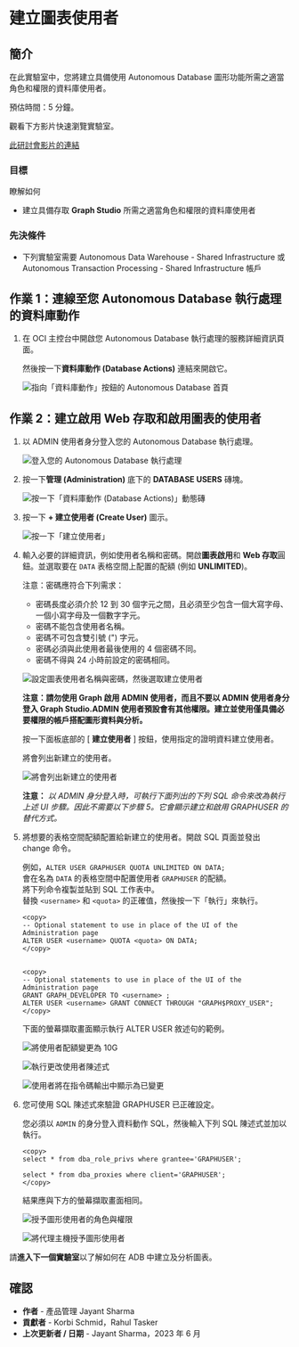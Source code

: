 # 建立圖表使用者

## 簡介

在此實驗室中，您將建立具備使用 Autonomous Database 圖形功能所需之適當角色和權限的資料庫使用者。

預估時間：5 分鐘。

觀看下方影片快速瀏覽實驗室。

[此研討會影片的連結](youtube:CQh8Q24Rboc)

### 目標

瞭解如何

*   建立具備存取 **Graph Studio** 所需之適當角色和權限的資料庫使用者

### 先決條件

*   下列實驗室需要 Autonomous Data Warehouse - Shared Infrastructure 或 Autonomous Transaction Processing - Shared Infrastructure 帳戶

## 作業 1：連線至您 Autonomous Database 執行處理的資料庫動作

1.  在 OCI 主控台中開啟您 Autonomous Database 執行處理的服務詳細資訊頁面。
    
    然後按一下**資料庫動作 (Database Actions)** 連結來開啟它。
    
    ![指向「資料庫動作」按鈕的 Autonomous Database 首頁](images/open-database-actions.png "指向「資料庫動作」按鈕的 Autonomous Database 首頁")
    

## 作業 2：建立啟用 Web 存取和啟用圖表的使用者

1.  以 ADMIN 使用者身分登入您的 Autonomous Database 執行處理。
    
    ![登入您的 Autonomous Database 執行處理](./images/login.png "登入您的 Autonomous Database 執行處理")
    
2.  按一下**管理 (Administration)** 底下的 **DATABASE USERS** 磚塊。
    
    ![按一下「資料庫動作 (Database Actions)」動態磚](./images/db-actions-users.png "按一下「資料庫動作 (Database Actions)」動態磚")
    
3.  按一下 **\+ 建立使用者 (Create User)** 圖示。
    
    ![按一下「建立使用者」](./images/db-actions-create-user.png "按一下「建立使用者」 ")
    
4.  輸入必要的詳細資訊，例如使用者名稱和密碼。開啟**圖表啟用**和 **Web 存取**圓鈕。並選取要在 `DATA` 表格空間上配置的配額 (例如 **UNLIMITED**)。
    
    注意：密碼應符合下列需求：
    
    *   密碼長度必須介於 12 到 30 個字元之間，且必須至少包含一個大寫字母、一個小寫字母及一個數字字元。
    *   密碼不能包含使用者名稱。
    *   密碼不可包含雙引號 (") 字元。
    *   密碼必須與此使用者最後使用的 4 個密碼不同。
    *   密碼不得與 24 小時前設定的密碼相同。
    
    ![設定圖表使用者名稱與密碼，然後選取建立使用者](images/db-actions-create-graph-user.png "設定圖表使用者名稱與密碼，然後選取建立使用者 ")
    
    **注意：請勿使用 Graph 啟用 ADMIN 使用者，而且不要以 ADMIN 使用者身分登入 Graph Studio.ADMIN 使用者預設會有其他權限。建立並使用僅具備必要權限的帳戶搭配圖形資料與分析。**
    
    按一下面板底部的 \[ **建立使用者** \] 按鈕，使用指定的證明資料建立使用者。
    
    將會列出新建立的使用者。
    
    ![將會列出新建立的使用者](./images/db-actions-user-created.png "將會列出新建立的使用者 ")
    
    **注意：** _以 ADMIN 身分登入時，可執行下面列出的下列 SQL 命令來改為執行上述 UI 步驟。因此不需要以下步驟 5。它會顯示建立和啟用 GRAPHUSER 的替代方式。_
    
5.  將想要的表格空間配額配置給新建立的使用者。開啟 SQL 頁面並發出 change 命令。
    
    例如，`ALTER USER GRAPHUSER QUOTA UNLIMITED ON DATA;`  
    會在名為 `DATA` 的表格空間中配置使用者 `GRAPHUSER` 的配額。  
    將下列命令複製並貼到 SQL 工作表中。  
    替換 `<username>` 和 `<quota>` 的正確值，然後按一下「執行」來執行。
    
        <copy>
        -- Optional statement to use in place of the UI of the Administration page
        ALTER USER <username> QUOTA <quota> ON DATA;
        </copy>
        
    
        <copy>
        -- Optional statements to use in place of the UI of the Administration page
        GRANT GRAPH_DEVELOPER TO <username> ;
        ALTER USER <username> GRANT CONNECT THROUGH "GRAPH$PROXY_USER";
        </copy>
        
    
    下面的螢幕擷取畫面顯示執行 ALTER USER 敘述句的範例。
    
    ![將使用者配額變更為 10G](./images/alter-user.png "將使用者配額變更為 10G")
    
    ![執行更改使用者陳述式](./images/run-sql.png "執行更改使用者陳述式")
    
    ![使用者將在指令碼輸出中顯示為已變更](./images/user-altered.png "使用者將在指令碼輸出中顯示為已變更")
    
6.  您可使用 SQL 陳述式來驗證 GRAPHUSER 已正確設定。
    
    您必須以 `ADMIN` 的身分登入資料動作 SQL，然後輸入下列 SQL 陳述式並加以執行。
    
        <copy>
        select * from dba_role_privs where grantee='GRAPHUSER';
        
        select * from dba_proxies where client='GRAPHUSER';
        </copy>
        
    
    結果應與下方的螢幕擷取畫面相同。
    
    ![授予圖形使用者的角色與權限](images/graphuser-role-privs.png "授予圖形使用者的角色與權限")
    
    ![將代理主機授予圖形使用者](images/graphuser-proxy-grant.png "將代理主機授予圖形使用者")
    

請**進入下一個實驗室**以了解如何在 ADB 中建立及分析圖表。

## 確認

*   **作者** - 產品管理 Jayant Sharma
*   **貢獻者** - Korbi Schmid，Rahul Tasker
*   **上次更新者 / 日期** - Jayant Sharma，2023 年 6 月